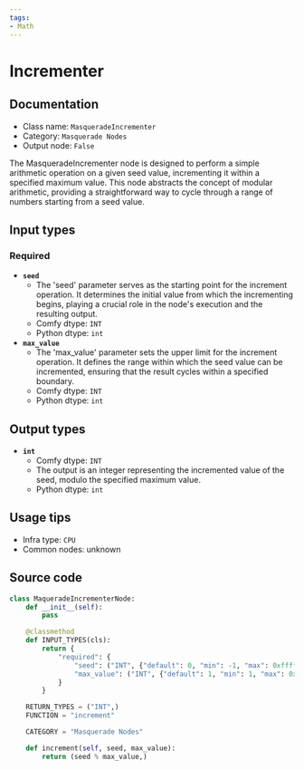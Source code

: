 ```yaml
---
tags:
- Math
---
```


# Incrementer
## Documentation
- Class name: `MasqueradeIncrementer`
- Category: `Masquerade Nodes`
- Output node: `False`

The MasqueradeIncrementer node is designed to perform a simple arithmetic operation on a given seed value, incrementing it within a specified maximum value. This node abstracts the concept of modular arithmetic, providing a straightforward way to cycle through a range of numbers starting from a seed value.
## Input types
### Required
- **`seed`**
    - The 'seed' parameter serves as the starting point for the increment operation. It determines the initial value from which the incrementing begins, playing a crucial role in the node's execution and the resulting output.
    - Comfy dtype: `INT`
    - Python dtype: `int`
- **`max_value`**
    - The 'max_value' parameter sets the upper limit for the increment operation. It defines the range within which the seed value can be incremented, ensuring that the result cycles within a specified boundary.
    - Comfy dtype: `INT`
    - Python dtype: `int`
## Output types
- **`int`**
    - Comfy dtype: `INT`
    - The output is an integer representing the incremented value of the seed, modulo the specified maximum value.
    - Python dtype: `int`
## Usage tips
- Infra type: `CPU`
- Common nodes: unknown


## Source code
```python
class MaqueradeIncrementerNode:
    def __init__(self):
        pass

    @classmethod
    def INPUT_TYPES(cls):
        return {
            "required": {
                "seed": ("INT", {"default": 0, "min": -1, "max": 0xffffffffffffffff, "step": 1}),
                "max_value": ("INT", {"default": 1, "min": 1, "max": 0xffffffffffffffff, "step": 1}),
            }
        }

    RETURN_TYPES = ("INT",)
    FUNCTION = "increment"

    CATEGORY = "Masquerade Nodes"

    def increment(self, seed, max_value):
        return (seed % max_value,)

```
